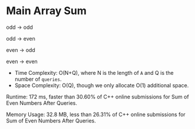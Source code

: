 # Main Array Sum

odd -> odd

odd -> even

even -> odd

even -> even

- Time Complexity: O(N+Q), where N is the length of `A` and Q is the number of `queries`.
- Space Complexity: O(Q), though we only allocate O(1) additional space. 

Runtime: 172 ms, faster than 30.60% of C++ online submissions for Sum of Even Numbers After Queries.

Memory Usage: 32.8 MB, less than 26.31% of C++ online submissions for Sum of Even Numbers After Queries.